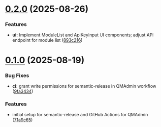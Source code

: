 # [0.2.0](https://github.com/mindevis/QMAdmin/compare/v0.1.0...v0.2.0) (2025-08-26)


### Features

* **ui:** Implement ModuleList and ApiKeyInput UI components; adjust API endpoint for module list ([893c216](https://github.com/mindevis/QMAdmin/commit/893c21631be5b1f47b7372bd487383c6c5000096))

# [0.1.0](https://github.com/mindevis/QMAdmin/compare/v0.0.0...v0.1.0) (2025-08-19)


### Bug Fixes

* **ci:** grant write permissions for semantic-release in QMAdmin workflow ([9fa3434](https://github.com/mindevis/QMAdmin/commit/9fa34342224907c338520df567e7e39035964a74))


### Features

* initial setup for semantic-release and GitHub Actions for QMAdmin ([71a9c65](https://github.com/mindevis/QMAdmin/commit/71a9c65c258b5234673594b27b80ae4f76dbab50))
